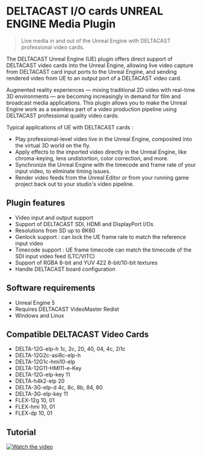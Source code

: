 # DELTACAST I/O cards UNREAL ENGINE Media Plugin

> Live media in and out of the Unreal Engine with DELTACAST professional video cards.


The DELTACAST Unreal Engine (UE) plugin offers direct support of DELTACAST video cards into the Unreal Engine, allowing live video capture from DELTACAST card input ports to the Unreal Engine, and sending rendered video from UE to an output port of a DELTACAST video card.

Augmented reality experiences — mixing traditional 2D video with real-time 3D environments — are becoming increasingly in demand for film and broadcast media applications. This plugin allows you to make the Unreal Engine work as a seamless part of a video production pipeline using DELTACAST professional quality video cards. 

Typical applications of UE with DELTACAST cards :  
* Play professional-level video live in the Unreal Engine, composited into the virtual 3D world on the fly.
* Apply effects to the imported video directly in the Unreal Engine, like chroma-keying, lens undistortion, color correction, and more.
* Synchronize the Unreal Engine with the timecode and frame rate of your input video, to eliminate timing issues.
* Render video feeds from the Unreal Editor or from your running game project back out to your studio's video pipeline.

## Plugin features
- Video input and output support
- Support of DELTACAST SDI, HDMI and DisplayPort I/Os 
- Resolutions from SD up to 8K60 
- Genlock support : can lock the UE frame rate to match the reference input video 
- Timecode support : UE frame timecode can match the timecode of the SDI input video feed (LTC/VITC)
- Support of RGBA 8-bit and YUV 422 8-bit/10-bit textures
- Handle DELTACAST board configuration

## Software requirements 
- Unreal Engine 5 
- Requires DELTACAST VideoMaster Redist
- Windows and Linux

## Compatible DELTACAST Video Cards
- DELTA-12G-elp-h 1c, 2c, 20, 40, 04, 4c, 2i1c
- DELTA-12G2c-asi8c-elp-h
- DELTA-12G1c-hmi10-elp
- DELTA-12G11-HMI11-e-Key
- DELTA-12G-elp-key 11
- DELTA-h4k2-elp 20
- DELTA-3G-elp-d 4c, 8c, 8b, 84, 80
- DELTA-3G-elp-key 11
- FLEX-12g 10, 01
- FLEX-hmi 10, 01
- FLEX-dp 10, 01

## Tutorial
[![Watch the video](https://img.youtube.com/vi/Z2TiHyWY48g/maxresdefault.jpg)](https://youtu.be/Z2TiHyWY48g)
